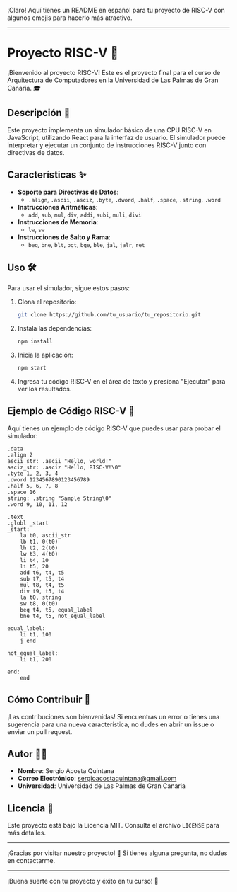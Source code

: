 ¡Claro! Aquí tienes un README en español para tu proyecto de RISC-V con algunos emojis para hacerlo más atractivo.

---

# Proyecto RISC-V 🚀

¡Bienvenido al proyecto RISC-V! Este es el proyecto final para el curso de Arquitectura de Computadores en la Universidad de Las Palmas de Gran Canaria. 🎓

## Descripción 📖

Este proyecto implementa un simulador básico de una CPU RISC-V en JavaScript, utilizando React para la interfaz de usuario. El simulador puede interpretar y ejecutar un conjunto de instrucciones RISC-V junto con directivas de datos.

## Características ✨

- **Soporte para Directivas de Datos**:
  - `.align`, `.ascii`, `.asciz`, `.byte`, `.dword`, `.half`, `.space`, `.string`, `.word`
- **Instrucciones Aritméticas**:
  - `add`, `sub`, `mul`, `div`, `addi`, `subi`, `muli`, `divi`
- **Instrucciones de Memoria**:
  - `lw`, `sw`
- **Instrucciones de Salto y Rama**:
  - `beq`, `bne`, `blt`, `bgt`, `bge`, `ble`, `jal`, `jalr`, `ret`

## Uso 🛠️

Para usar el simulador, sigue estos pasos:

1. Clona el repositorio:

    ```bash
    git clone https://github.com/tu_usuario/tu_repositorio.git
    ```

2. Instala las dependencias:

    ```bash
    npm install
    ```

3. Inicia la aplicación:

    ```bash
    npm start
    ```

4. Ingresa tu código RISC-V en el área de texto y presiona "Ejecutar" para ver los resultados.

## Ejemplo de Código RISC-V 📝

Aquí tienes un ejemplo de código RISC-V que puedes usar para probar el simulador:

```assembly
.data
.align 2
ascii_str: .ascii "Hello, world!"
asciz_str: .asciz "Hello, RISC-V!\0"
.byte 1, 2, 3, 4
.dword 1234567890123456789
.half 5, 6, 7, 8
.space 16
string: .string "Sample String\0"
.word 9, 10, 11, 12

.text
.globl _start
_start:
    la t0, ascii_str
    lb t1, 0(t0)
    lh t2, 2(t0)
    lw t3, 4(t0)
    li t4, 10
    li t5, 20
    add t6, t4, t5
    sub t7, t5, t4
    mul t8, t4, t5
    div t9, t5, t4
    la t0, string
    sw t8, 0(t0)
    beq t4, t5, equal_label
    bne t4, t5, not_equal_label

equal_label:
    li t1, 100
    j end

not_equal_label:
    li t1, 200

end:
    end
```

## Cómo Contribuir 🤝

¡Las contribuciones son bienvenidas! Si encuentras un error o tienes una sugerencia para una nueva característica, no dudes en abrir un issue o enviar un pull request.

## Autor 👨‍💻

- **Nombre**: Sergio Acosta Quintana
- **Correo Electrónico**: sergioacostaquintana@gmail.com
- **Universidad**: Universidad de Las Palmas de Gran Canaria

## Licencia 📄

Este proyecto está bajo la Licencia MIT. Consulta el archivo `LICENSE` para más detalles.

---

¡Gracias por visitar nuestro proyecto! 🌟 Si tienes alguna pregunta, no dudes en contactarme.

---

¡Buena suerte con tu proyecto y éxito en tu curso! 🎉
